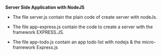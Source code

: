 **Server Side Application with NodeJS**

* The file server.js contain the plain code of create server with nodeJs.

* The file app-express.js contain the code to create a server with the framework EXPRESS.JS.

* The file app-todo.js contain an app todo list with nodejs & the micro-framework Express.js